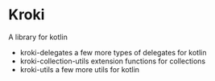 # Kroki

A library for kotlin

 * kroki-delegates a few more types of delegates for kotlin
 * kroki-collection-utils extension functions for collections
 * kroki-utils a few more utils for kotlin
 
